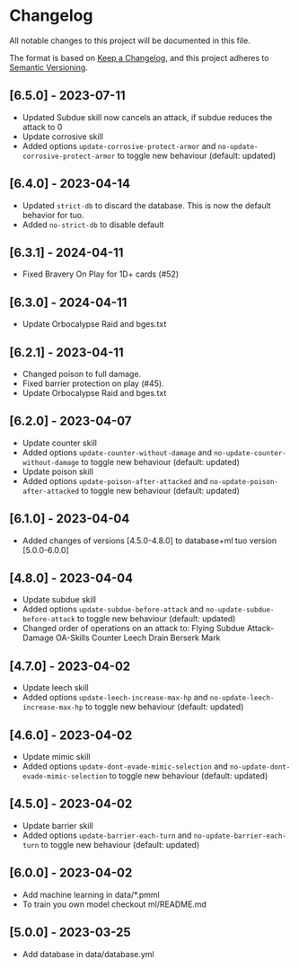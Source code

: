 # Changelog

All notable changes to this project will be documented in this file.

The format is based on [Keep a Changelog](https://keepachangelog.com/en/1.0.0/),
and this project adheres to [Semantic Versioning](https://semver.org/spec/v2.0.0.html).

## [6.5.0] - 2023-07-11

- Updated Subdue skill now cancels an attack, if subdue reduces the attack to 0
- Update corrosive skill
- Added options `update-corrosive-protect-armor` and `no-update-corrosive-protect-armor` to toggle new behaviour (default: updated)

## [6.4.0] - 2023-04-14

- Updated `strict-db` to discard the database. This is now the default behavior for tuo. 
- Added `no-strict-db` to disable default 

## [6.3.1] - 2024-04-11

- Fixed Bravery On Play for 1D+ cards (#52)

## [6.3.0] - 2024-04-11

- Update Orbocalypse Raid and bges.txt

## [6.2.1] - 2023-04-11

- Changed poison to full damage.
- Fixed barrier protection on play (#45).
- Update Orbocalypse Raid and bges.txt

## [6.2.0] - 2023-04-07

- Update counter skill
- Added options `update-counter-without-damage` and `no-update-counter-without-damage` to toggle new behaviour (default: updated)
- Update poison skill
- Added options `update-poison-after-attacked` and `no-update-poison-after-attacked` to toggle new behaviour (default: updated)

## [6.1.0] - 2023-04-04

- Added changes of versions [4.5.0-4.8.0] to database+ml tuo version [5.0.0-6.0.0]

## [4.8.0] - 2023-04-04

- Update subdue skill
- Added options `update-subdue-before-attack` and `no-update-subdue-before-attack` to toggle new behaviour (default: updated)
- Changed order of operations on an attack to: 
    Flying
    Subdue
    Attack-Damage
    OA-Skills
    Counter
    Leech
    Drain
    Berserk
    Mark

## [4.7.0] - 2023-04-02

- Update leech skill
- Added options `update-leech-increase-max-hp` and `no-update-leech-increase-max-hp` to toggle new behaviour (default: updated)

## [4.6.0] - 2023-04-02

- Update mimic skill
- Added options `update-dont-evade-mimic-selection` and `no-update-dont-evade-mimic-selection` to toggle new behaviour (default: updated)

## [4.5.0] - 2023-04-02

- Update barrier skill
- Added options `update-barrier-each-turn` and `no-update-barrier-each-turn` to toggle new behaviour (default: updated)

## [6.0.0] - 2023-04-02

- Add machine learning in data/*.pmml
- To train you own model checkout ml/README.md

## [5.0.0] - 2023-03-25

- Add database in data/database.yml
